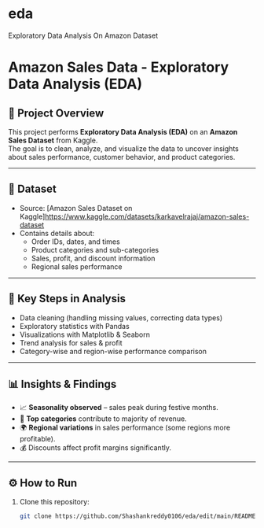 # eda
Exploratory Data Analysis On Amazon Dataset

# Amazon Sales Data - Exploratory Data Analysis (EDA)

## 📌 Project Overview
This project performs **Exploratory Data Analysis (EDA)** on an **Amazon Sales Dataset** from Kaggle.  
The goal is to clean, analyze, and visualize the data to uncover insights about sales performance, customer behavior, and product categories.  

---

## 📂 Dataset
- Source: [Amazon Sales Dataset on Kaggle]https://www.kaggle.com/datasets/karkavelrajaj/amazon-sales-dataset 
- Contains details about:  
  - Order IDs, dates, and times  
  - Product categories and sub-categories  
  - Sales, profit, and discount information  
  - Regional sales performance  

---

## 🔑 Key Steps in Analysis
- Data cleaning (handling missing values, correcting data types)  
- Exploratory statistics with Pandas  
- Visualizations with Matplotlib & Seaborn  
- Trend analysis for sales & profit  
- Category-wise and region-wise performance comparison  

---

## 📊 Insights & Findings
- 📈 **Seasonality observed** – sales peak during festive months.  
- 🛒 **Top categories** contribute to majority of revenue.  
- 🌍 **Regional variations** in sales performance (some regions more profitable).  
- 💰 Discounts affect profit margins significantly.  

---

## ⚙️ How to Run
1. Clone this repository:  
   ```bash
   git clone https://github.com/Shashankreddy0106/eda/edit/main/README.md
